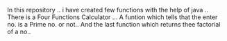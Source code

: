 In this repository .. 
i have created few functions with the help of java ..
There is a Four Functions Calculator ...
A funtion which tells that the enter no. is a Prime no. or not..
And the last function which returns thee factorial of  a no..
